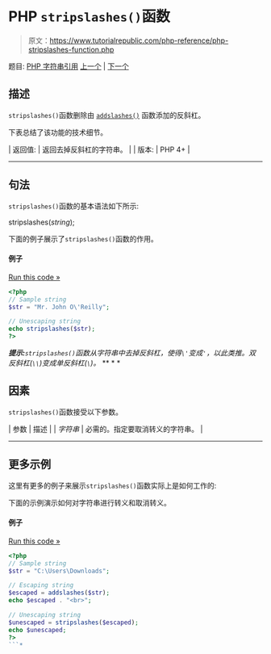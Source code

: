 # PHP `stripslashes()`函数

> 原文：<https://www.tutorialrepublic.com/php-reference/php-stripslashes-function.php>

题目: [PHP 字符串引用](php-string-functions.php) [上一个](php-stripcslashes-function.php) | [下一个](php-stripos-function.php)

## 描述

`stripslashes()`函数删除由 [`addslashes()`](php-addslashes-function.php) 函数添加的反斜杠。

下表总结了该功能的技术细节。

| 返回值: | 返回去掉反斜杠的字符串。 |
| 版本: | PHP 4+ |

* * *

## 句法

`stripslashes()`函数的基本语法如下所示:

stripslashes(*string*);

下面的例子展示了`stripslashes()`函数的作用。

#### 例子

[Run this code »](../codelab.php?topic=php&file=strip-backslashes-from-a-string "Run this code to view the output")

```php
<?php
// Sample string
$str = "Mr. John O\'Reilly";

// Unescaping string
echo stripslashes($str);
?>
```

 ***提示:**`stripslashes()`函数从字符串中去掉反斜杠，使得`\'`变成`'`，以此类推。双反斜杠(`\\`)变成单反斜杠(`\`)。*  ** * *

## 因素

`stripslashes()`函数接受以下参数。

| 参数 | 描述 |
| *字符串* | 必需的。指定要取消转义的字符串。 |

* * *

## 更多示例

这里有更多的例子来展示`stripslashes()`函数实际上是如何工作的:

下面的示例演示如何对字符串进行转义和取消转义。

#### 例子

[Run this code »](../codelab.php?topic=php&file=escape-and-unescape-a-string "Run this code to view the output")

```php
<?php
// Sample string
$str = "C:\Users\Downloads";

// Escaping string
$escaped = addslashes($str);
echo $escaped . "<br>";

// Unescaping string
$unescaped = stripslashes($escaped);
echo $unescaped;
?>
```*